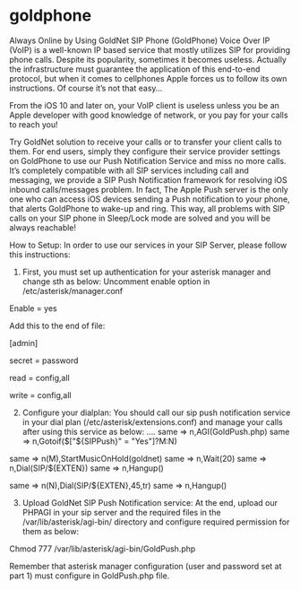 # goldphone
Always Online by Using GoldNet SIP Phone
(GoldPhone)
Voice Over IP (VoIP) is a well-known IP based service that mostly utilizes SIP for providing phone calls. Despite its popularity, sometimes it becomes useless. Actually the infrastructure must guarantee the application of this end-to-end protocol, but when it comes to cellphones Apple forces us to follow its own instructions. Of course it’s not that easy… 

From the iOS 10 and later on, your VoIP client is useless unless you be an Apple developer with good knowledge of network, or you pay for your calls to reach you!

Try GoldNet solution to receive your calls or to transfer your client calls to them. For end users, simply they configure their service provider settings on GoldPhone to use our Push Notification Service and miss no more calls. It’s completely compatible with all SIP services including call and messaging, we provide a SIP Push Notification framework for resolving iOS inbound calls/messages problem. 
In fact, The Apple Push server is the only one who can access iOS devices sending a Push notification to your phone, that alerts GoldPhone to wake-up and ring. This way, all problems with SIP calls on your SIP phone in Sleep/Lock mode are solved and you will be always reachable!

How to Setup:
In order to use our services in your SIP Server, please follow this instructions:
1.	First, you must set up authentication for your asterisk manager and change sth as below:
Uncomment enable option in /etc/asterisk/manager.conf 

Enable = yes

Add this to the end of file:

[admin]

secret = password

read = config,all

write = config,all


2.	Configure your dialplan:
You should call our sip push notification service in your dial plan (/etc/asterisk/extensions.conf) and manage your calls after using this service as below:
….
same => n,AGI(GoldPush.php)
same => n,Gotoif($["${SIPPush}" = "Yes"]?M:N) 

same => n(M),StartMusicOnHold(goldnet)
same => n,Wait(20)
same => n,Dial(SIP/${EXTEN})
same => n,Hangup()

same => n(N),Dial(SIP/${EXTEN},45,tr)
same => n,Hangup()

3.	Upload GoldNet SIP Push Notification service:
At the end, upload our PHPAGI in your sip server and the required files in the /var/lib/asterisk/agi-bin/ directory and configure required permission for them as below:

Chmod 777 /var/lib/asterisk/agi-bin/GoldPush.php

Remember that asterisk manager configuration (user and password set at part 1) must configure in GoldPush.php file.




